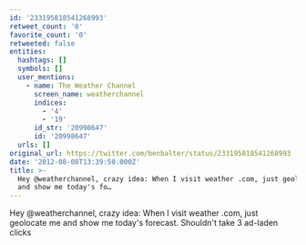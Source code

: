 ```yaml
---
id: '233195818541268993'
retweet_count: '0'
favorite_count: '0'
retweeted: false
entities:
  hashtags: []
  symbols: []
  user_mentions:
    - name: The Weather Channel
      screen_name: weatherchannel
      indices:
        - '4'
        - '19'
      id_str: '20998647'
      id: '20998647'
  urls: []
original_url: https://twitter.com/benbalter/status/233195818541268993
date: '2012-08-08T13:39:50.000Z'
title: >-
  Hey @weatherchannel, crazy idea: When I visit weather .com, just geolocate me
  and show me today's fo…
---
```


Hey @weatherchannel, crazy idea: When I visit weather .com, just geolocate me and show me today's forecast. Shouldn't take 3 ad-laden clicks